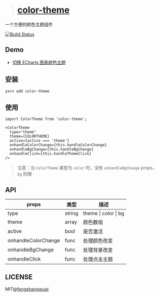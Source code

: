 
> # [color-theme](https://www.npmjs.com/package/color-theme)

一个方便的颜色主题组件

[![Build Status][travis-svg]][travis-url]

## Demo
- [切换 ECharts 图表颜色主题](https://fengshangwuqi.github.io/color-theme-demo/)

## 安装
```
yarn add color-theme
```

## 使用
```javaScipt
import ColorTheme from 'color-theme';

<ColorTheme
  type="theme"
  theme={COLORTHEME}
  active={active === 'theme'}
  onhandleColorChange={this.handleColorChange}
  onhandleBgChange={this.handleBgChange}
  onhandleClick={this.handleThemeClick}
/>
```

> 注意：当 `ColorTheme` 类型为 `color` 时，没有 `onhandleBgChange` props，`bg` 同理

## API
<table>
  <thead>
    <tr>
      <th>props</th>
      <th>类型</th>
      <th>描述</th>
    </tr>
  </thead>
  <tbody>
    <tr>
      <td>type</td>
      <td>string</td>
      <td>theme | color | bg</td>
    <tr>
    <tr>
      <td>theme</td>
      <td>array</td>
      <td>颜色数组</td>
    <tr>
    <tr>
      <td>active</td>
      <td>bool</td>
      <td>是否激活</td>
    <tr>
    <tr>
      <td>onhandleColorChange</td>
      <td>func</td>
      <td>处理颜色改变</td>
    <tr>
    <tr>
      <td>onhandleBgChange</td>
      <td>func</td>
      <td>处理背景改变</td>
    <tr>
    <tr>
      <td>onhandleClick</td>
      <td>func</td>
      <td>处理点击主题</td>
    <tr>
  </tbody>
</table>

## LICENSE
MIT@[fengshangwuqi](https://github.com/FengShangWuQi)

[travis-svg]: https://travis-ci.org/FengShangWuQi/color-theme.svg
[travis-url]: https://travis-ci.org/FengShangWuQi/color-theme
